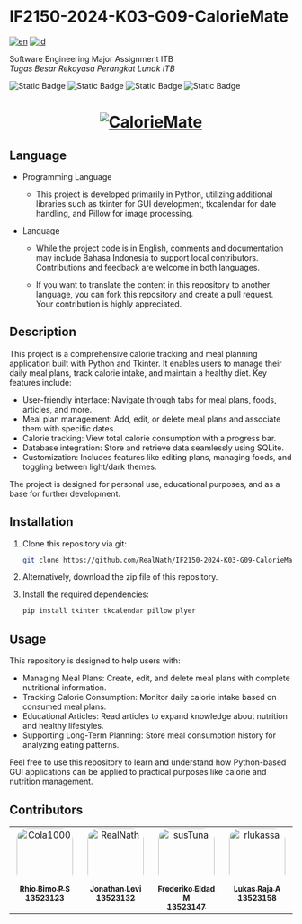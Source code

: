 # IF2150-2024-K03-G09-CalorieMate
[![en](https://img.shields.io/badge/lang-EN-lightgrey)](#!)
[![id](https://img.shields.io/badge/lang-ID-darkred)](README.id.md)

Software Engineering Major Assignment ITB  
*Tugas Besar Rekayasa Perangkat Lunak ITB*

![Static Badge](https://img.shields.io/badge/Project%20Status-Finished%20-brightgreen)
![Static Badge](https://img.shields.io/badge/License-MIT-red)
![Static Badge](https://img.shields.io/badge/Project-Software%20Engineering-purple)
![Static Badge](https://img.shields.io/badge/Language-Python-fff700)

<h1 align="center">
  <a href="#!"><img src="https://readme-typing-svg.herokuapp.com?font=Righteous&pause=1000&color=FFFFFFFF&size=35&center=true&vCenter=true&random=false&width=435&lines=Welcome+To+CalorieMate+!" alt="CalorieMate" /></a>
</h1>

## Language

- Programming Language

    - This project is developed primarily in Python, utilizing additional libraries such as tkinter for GUI development, tkcalendar for date handling, and Pillow for image processing.

- Language
 
    - While the project code is in English, comments and documentation may include Bahasa Indonesia to support local contributors. Contributions and feedback are welcome in both languages. 
  
    - If you want to translate the content in this repository to another language, you can fork this repository and create a pull request. Your contribution is highly appreciated.

## Description

This project is a comprehensive calorie tracking and meal planning application built with Python and Tkinter. It enables users to manage their daily meal plans, track calorie intake, and maintain a healthy diet. Key features include:
  
  - User-friendly interface: Navigate through tabs for meal plans, foods, articles, and more.
  - Meal plan management: Add, edit, or delete meal plans and associate them with specific dates.
  - Calorie tracking: View total calorie consumption with a progress bar.
  - Database integration: Store and retrieve data seamlessly using SQLite.
  -  Customization: Includes features like editing plans, managing foods, and toggling between light/dark themes.

The project is designed for personal use, educational purposes, and as a base for further development.

## Installation

1. Clone this repository via git:

   ```bash
   git clone https://github.com/RealNath/IF2150-2024-K03-G09-CalorieMate.git
   ```

2. Alternatively, download the zip file of this repository.

3. Install the required dependencies:

   ```bash
   pip install tkinter tkcalendar pillow plyer
   ```

## Usage

This repository is designed to help users with:

- Managing Meal Plans: Create, edit, and delete meal plans with complete nutritional information.
- Tracking Calorie Consumption: Monitor daily calorie intake based on consumed meal plans.
- Educational Articles: Read articles to expand knowledge about nutrition and healthy lifestyles.
- Supporting Long-Term Planning: Store meal consumption history for analyzing eating patterns.

Feel free to use this repository to learn and understand how Python-based GUI applications can be applied to practical purposes like calorie and nutrition management.

## Contributors

<table>
  <tbody>
    <tr>
      <td align="center" valign="top" width="14.28%"><a href="https://github.com/Cola1000"><img style="border-radius: 20%" src="https://avatars.githubusercontent.com/u/143616767?v=4" width="100px;" alt="Cola1000"/><br /><sub><b>Rhio Bimo P S <br /> 13523123 </b></sub></a><br /></td>
      <td align="center" valign="top" width="14.28%"><a href="https://github.com/RealNath"><img style="border-radius: 20%" src="https://avatars.githubusercontent.com/u/87565567?v=4" width="100px;" alt="RealNath"/><br /><sub><b>Jonathan Levi <br /> 13523132 </b></sub></a><br /></td>
      <td align="center" valign="top" width="14.28%"><a href="https://github.com/susTuna"><img style="border-radius: 20%" src="https://avatars.githubusercontent.com/u/148179846?v=4" width="100px;" alt="susTuna"/><br /><sub><b>Frederiko Eldad M <br /> 13523147 </b></sub></a><br /></td>
      <td align="center" valign="top" width="14.28%"><a href="https://github.com/rlukassa"><img style="border-radius: 20%" src="https://avatars.githubusercontent.com/u/164935134?v=4" width="100px;" alt="rlukassa"/><br /><sub><b>Lukas Raja A <br /> 13523158 </b></sub></a><br /></td>
    </tr>
  </tbody>
</table>
